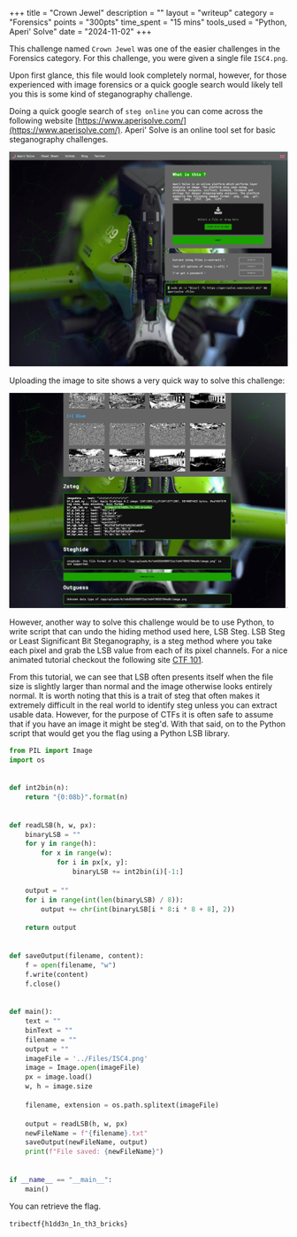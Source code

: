 +++
title = "Crown Jewel"
description = ""
layout = "writeup"
category = "Forensics"
points = "300pts"
time_spent = "15 mins"
tools_used = "Python, Aperi' Solve"
date = "2024-11-02"
+++


This challenge named `Crown Jewel` was one of the easier challenges in the Forensics category.
For this challenge, you were given a single file `ISC4.png`. 

Upon first glance, this file would look completely normal, however, for those experienced with image forensics or a
quick google search would likely tell you this is some kind of steganography challenge. 

Doing a quick google search of `steg online` you can come across the following website 
[https://www.aperisolve.com/](https://www.aperisolve.com/). Aperi' Solve is an online tool set for basic steganography
challenges. 

![Aperi' Solve](img.png)

Uploading the image to site shows a very quick way to solve this challenge:

![Flag](img_1.png)

However, another way to solve this challenge would be to use Python, to write script that can undo the hiding method
used here, LSB Steg. LSB Steg or Least Significant Bit Steganography, is a steg method where you take each pixel and 
grab the LSB value from each of its pixel channels. For a nice animated tutorial checkout the following site 
[CTF 101](https://ctf101.org/forensics/what-is-stegonagraphy/).

From this tutorial, we can see that LSB often presents itself when the file size is slightly larger than normal and the
image otherwise looks entirely normal. It is worth noting that this is a trait of steg that often makes it extremely 
difficult in the real world to identify steg unless you can extract usable data. However, for the purpose of CTFs it is
often safe to assume that if you have an image it might be steg'd. With that said, on to the Python script that would 
get you the flag using a Python LSB library. 

```python
from PIL import Image
import os


def int2bin(n):
    return "{0:08b}".format(n)


def readLSB(h, w, px):
    binaryLSB = ""
    for y in range(h):
        for x in range(w):
            for i in px[x, y]:
                binaryLSB += int2bin(i)[-1:]

    output = ""
    for i in range(int(len(binaryLSB) / 8)):
        output += chr(int(binaryLSB[i * 8:i * 8 + 8], 2))

    return output


def saveOutput(filename, content):
    f = open(filename, "w")
    f.write(content)
    f.close()


def main():
    text = ""
    binText = ""
    filename = ""
    output = ""
    imageFile = '../Files/ISC4.png'
    image = Image.open(imageFile)
    px = image.load()
    w, h = image.size

    filename, extension = os.path.splitext(imageFile)

    output = readLSB(h, w, px)
    newFileName = f"{filename}.txt"
    saveOutput(newFileName, output)
    print(f"File saved: {newFileName}")


if __name__ == "__main__":
    main()
```

You can retrieve the flag.

`tribectf{h1dd3n_1n_th3_bricks}`